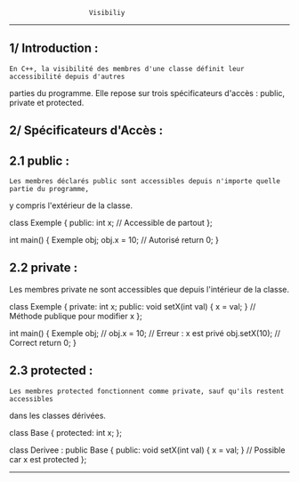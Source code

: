 						Visibiliy
*************************************************************************************************

1/ Introduction :
-----------------

	En C++, la visibilité des membres d'une classe définit leur accessibilité depuis d'autres
parties du programme. Elle repose sur trois spécificateurs d'accès : public, private et protected.


2/ Spécificateurs d'Accès :
---------------------------

2.1 public :
------------

	Les membres déclarés public sont accessibles depuis n'importe quelle partie du programme, 
y compris l'extérieur de la classe.

class Exemple 
{
public:
    int x;  // Accessible de partout
};

int main() 
{
    Exemple obj;
    obj.x = 10;  // Autorisé
    return 0;
}

2.2 private :
-------------

Les membres private ne sont accessibles que depuis l'intérieur de la classe.

class Exemple 
{
private:
    int x;
public:
    void setX(int val) { x = val; } // Méthode publique pour modifier x
};

int main() {
    Exemple obj;
    // obj.x = 10;  // Erreur : x est privé
    obj.setX(10);   // Correct
    return 0;
}

2.3 protected :
---------------

	Les membres protected fonctionnent comme private, sauf qu'ils restent accessibles 
dans les classes dérivées.

class Base 
{
protected:
    int x;
};

class Derivee : public Base 
{
public:
    void setX(int val) { x = val; } // Possible car x est protected
};

**************************************************************************************************
